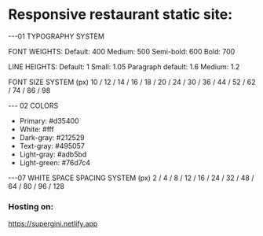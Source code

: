 # Responsive restaurant static site:

---01 TYPOGRAPHY SYSTEM

FONT WEIGHTS:
Default: 400
Medium: 500
Semi-bold: 600
Bold: 700

LINE HEIGHTS:
Default: 1
Small: 1.05
Paragraph default: 1.6
Medium: 1.2

FONT SIZE SYSTEM (px)
10 / 12 / 14 / 16 / 18 / 20 / 24 / 30 / 36 / 44 / 52 / 62 / 74 / 86 / 98

--- 02 COLORS

- Primary:     #d35400
- White:       #fff
- Dark-gray:   #212529
- Text-gray:   #495057
- Light-gray:  #adb5bd
- Light-green: #76d7c4

---07 WHITE SPACE
SPACING SYSTEM (px)
2 / 4 / 8 / 12 / 16 / 24 / 32 / 48 / 64 / 80 / 96 / 128


### Hosting on:

https://supergini.netlify.app

